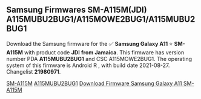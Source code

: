 <h2>Samsung Firmwares SM-A115M(JDI) A115MUBU2BUG1/A115MOWE2BUG1/A115MUBU2BUG1</h2>
Download the Samsung firmware for the ✅ <strong>Samsung Galaxy A11 </strong> ⭐ <strong>SM-A115M</strong> with product code <strong>JDI</strong> <strong> from Jamaica</strong>. This firmware has version number PDA <strong>A115MUBU2BUG1</strong> and CSC A115MOWE2BUG1. The operating system of this firmware is Android R , with build date 2021-08-27. Changelist <strong>21980971</strong>.


[SM-A115M](https://samfirm.shop/samsung/model/SM-A115M)
[A115MUBU2BUG1](https://samfirm.shop/samsung/pda/A115MUBU2BUG1)
[Download Firmware Samsung Galaxy A11 SM-A115M](https://samfirm.shop/samsung/firmware/451652)
